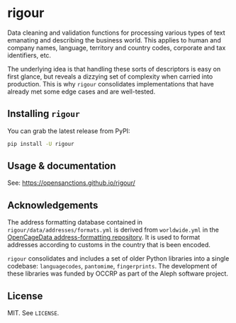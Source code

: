 # rigour

Data cleaning and validation functions for processing various types of text emanating and describing the business world. This applies to human and company names, language, territory
and country codes, corporate and tax identifiers, etc.

The underlying idea is that handling these sorts of descriptors is easy on first glance, but reveals a dizzying set of complexity when carried into production. This is why `rigour` consolidates implementations that have already met some edge cases and are well-tested.

## Installing `rigour`

You can grab the latest release from PyPI:

```bash
pip install -U rigour
```

## Usage & documentation 

See: https://opensanctions.github.io/rigour/

## Acknowledgements

The address formatting database contained in `rigour/data/addresses/formats.yml` is derived from `worldwide.yml` in the [OpenCageData address-formatting repository](https://github.com/OpenCageData/address-formatting). It is used to format addresses according to customs in the country that is been encoded.

`rigour` consolidates and includes a set of older Python libraries into a single codebase: `languagecodes`, `pantomime`, `fingerprints`. The development of these libraries was funded by OCCRP as part of the Aleph software project.

## License

MIT. See `LICENSE`.